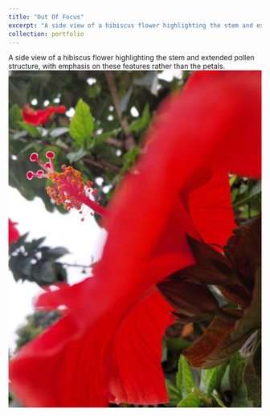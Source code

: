 ```yaml
---
title: "Out Of Focus"
excerpt: "A side view of a hibiscus flower highlighting the stem and extended pollen structure, with emphasis on these features rather than the petals <br/><img src='/images/captures/13.jpg'>"
collection: portfolio
---
```

A side view of a hibiscus flower highlighting the stem and extended pollen structure, with emphasis on these features rather than the petals.
<img src='/images/captures/13.jpg'>